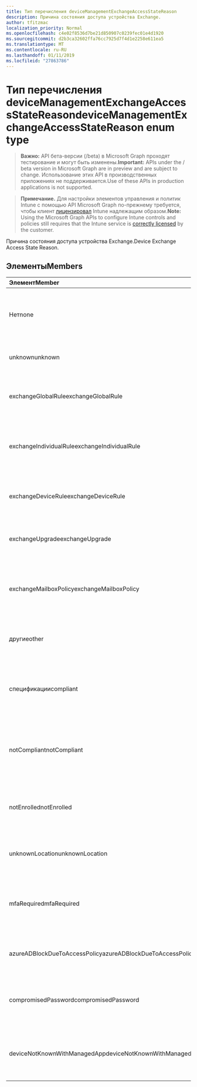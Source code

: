 ```yaml
---
title: Тип перечисления deviceManagementExchangeAccessStateReason
description: Причина состояния доступа устройства Exchange.
author: tfitzmac
localization_priority: Normal
ms.openlocfilehash: c4e02f8536d7be21d850907c0239fec01e4d1920
ms.sourcegitcommit: d2b3ca32602ffa76cc7925d7f4d1e2258e611ea5
ms.translationtype: MT
ms.contentlocale: ru-RU
ms.lasthandoff: 01/11/2019
ms.locfileid: "27863786"
---
```

# <a name="devicemanagementexchangeaccessstatereason-enum-type"></a><span data-ttu-id="c87f3-103">Тип перечисления deviceManagementExchangeAccessStateReason</span><span class="sxs-lookup"><span data-stu-id="c87f3-103">deviceManagementExchangeAccessStateReason enum type</span></span>

> <span data-ttu-id="c87f3-104">**Важно:** API бета-версии (/beta) в Microsoft Graph проходят тестирование и могут быть изменены.</span><span class="sxs-lookup"><span data-stu-id="c87f3-104">**Important:** APIs under the / beta version in Microsoft Graph are in preview and are subject to change.</span></span> <span data-ttu-id="c87f3-105">Использование этих API в производственных приложениях не поддерживается.</span><span class="sxs-lookup"><span data-stu-id="c87f3-105">Use of these APIs in production applications is not supported.</span></span>

> <span data-ttu-id="c87f3-106">**Примечание.** Для настройки элементов управления и политик Intune с помощью API Microsoft Graph по-прежнему требуется, чтобы клиент [лицензировал](https://go.microsoft.com/fwlink/?linkid=839381) Intune надлежащим образом.</span><span class="sxs-lookup"><span data-stu-id="c87f3-106">**Note:** Using the Microsoft Graph APIs to configure Intune controls and policies still requires that the Intune service is [correctly licensed](https://go.microsoft.com/fwlink/?linkid=839381) by the customer.</span></span>

<span data-ttu-id="c87f3-107">Причина состояния доступа устройства Exchange.</span><span class="sxs-lookup"><span data-stu-id="c87f3-107">Device Exchange Access State Reason.</span></span>
## <a name="members"></a><span data-ttu-id="c87f3-108">Элементы</span><span class="sxs-lookup"><span data-stu-id="c87f3-108">Members</span></span>
|<span data-ttu-id="c87f3-109">Элемент</span><span class="sxs-lookup"><span data-stu-id="c87f3-109">Member</span></span>|<span data-ttu-id="c87f3-110">Значение</span><span class="sxs-lookup"><span data-stu-id="c87f3-110">Value</span></span>|<span data-ttu-id="c87f3-111">Описание</span><span class="sxs-lookup"><span data-stu-id="c87f3-111">Description</span></span>|
|:---|:---|:---|
|<span data-ttu-id="c87f3-112">Нет</span><span class="sxs-lookup"><span data-stu-id="c87f3-112">none</span></span>|<span data-ttu-id="c87f3-113">0</span><span class="sxs-lookup"><span data-stu-id="c87f3-113">0</span></span>|<span data-ttu-id="c87f3-114">Нет причин состояние доступа, обнаруженные в Exchange</span><span class="sxs-lookup"><span data-stu-id="c87f3-114">No access state reason discovered from Exchange</span></span>|
|<span data-ttu-id="c87f3-115">unknown</span><span class="sxs-lookup"><span data-stu-id="c87f3-115">unknown</span></span>|<span data-ttu-id="c87f3-116">1</span><span class="sxs-lookup"><span data-stu-id="c87f3-116">1</span></span>|<span data-ttu-id="c87f3-117">Причина состояния Неизвестный доступ</span><span class="sxs-lookup"><span data-stu-id="c87f3-117">Unknown access state reason</span></span>|
|<span data-ttu-id="c87f3-118">exchangeGlobalRule</span><span class="sxs-lookup"><span data-stu-id="c87f3-118">exchangeGlobalRule</span></span>|<span data-ttu-id="c87f3-119">2</span><span class="sxs-lookup"><span data-stu-id="c87f3-119">2</span></span>|<span data-ttu-id="c87f3-120">Определяет, какие Exchange глобальное правило состояние доступа</span><span class="sxs-lookup"><span data-stu-id="c87f3-120">Access state determined by Exchange Global rule</span></span>|
|<span data-ttu-id="c87f3-121">exchangeIndividualRule</span><span class="sxs-lookup"><span data-stu-id="c87f3-121">exchangeIndividualRule</span></span>|<span data-ttu-id="c87f3-122">3</span><span class="sxs-lookup"><span data-stu-id="c87f3-122">3</span></span>|<span data-ttu-id="c87f3-123">Определяет, какие Exchange отдельное правило состояние доступа</span><span class="sxs-lookup"><span data-stu-id="c87f3-123">Access state determined by Exchange Individual rule</span></span>|
|<span data-ttu-id="c87f3-124">exchangeDeviceRule</span><span class="sxs-lookup"><span data-stu-id="c87f3-124">exchangeDeviceRule</span></span>|<span data-ttu-id="c87f3-125">4</span><span class="sxs-lookup"><span data-stu-id="c87f3-125">4</span></span>|<span data-ttu-id="c87f3-126">Определяет, какие правила устройству Exchange состояние доступа</span><span class="sxs-lookup"><span data-stu-id="c87f3-126">Access state determined by Exchange Device rule</span></span>|
|<span data-ttu-id="c87f3-127">exchangeUpgrade</span><span class="sxs-lookup"><span data-stu-id="c87f3-127">exchangeUpgrade</span></span>|<span data-ttu-id="c87f3-128">5</span><span class="sxs-lookup"><span data-stu-id="c87f3-128">5</span></span>|<span data-ttu-id="c87f3-129">Состояние доступа из-за обновления Exchange</span><span class="sxs-lookup"><span data-stu-id="c87f3-129">Access state due to Exchange upgrade</span></span>|
|<span data-ttu-id="c87f3-130">exchangeMailboxPolicy</span><span class="sxs-lookup"><span data-stu-id="c87f3-130">exchangeMailboxPolicy</span></span>|<span data-ttu-id="c87f3-131">6</span><span class="sxs-lookup"><span data-stu-id="c87f3-131">6</span></span>|<span data-ttu-id="c87f3-132">Состояние доступа определяет, какие политики почтовых ящиков Exchange</span><span class="sxs-lookup"><span data-stu-id="c87f3-132">Access state determined by Exchange Mailbox Policy</span></span>|
|<span data-ttu-id="c87f3-133">другие</span><span class="sxs-lookup"><span data-stu-id="c87f3-133">other</span></span>|<span data-ttu-id="c87f3-134">7</span><span class="sxs-lookup"><span data-stu-id="c87f3-134">7</span></span>|<span data-ttu-id="c87f3-135">Определяет, какие Exchange состояние доступа</span><span class="sxs-lookup"><span data-stu-id="c87f3-135">Access state determined by Exchange</span></span>|
|<span data-ttu-id="c87f3-136">спецификации</span><span class="sxs-lookup"><span data-stu-id="c87f3-136">compliant</span></span>|<span data-ttu-id="c87f3-137">8</span><span class="sxs-lookup"><span data-stu-id="c87f3-137">8</span></span>|<span data-ttu-id="c87f3-138">Состояние доступа, предоставленных с соответствием требованиям сложности при реализации</span><span class="sxs-lookup"><span data-stu-id="c87f3-138">Access state granted by compliance challenge</span></span>|
|<span data-ttu-id="c87f3-139">notCompliant</span><span class="sxs-lookup"><span data-stu-id="c87f3-139">notCompliant</span></span>|<span data-ttu-id="c87f3-140">9</span><span class="sxs-lookup"><span data-stu-id="c87f3-140">9</span></span>|<span data-ttu-id="c87f3-141">Состояние доступа отозван соответствия требованиям сложности при реализации</span><span class="sxs-lookup"><span data-stu-id="c87f3-141">Access state revoked by compliance challenge</span></span>|
|<span data-ttu-id="c87f3-142">notEnrolled</span><span class="sxs-lookup"><span data-stu-id="c87f3-142">notEnrolled</span></span>|<span data-ttu-id="c87f3-143">10</span><span class="sxs-lookup"><span data-stu-id="c87f3-143">10</span></span>|<span data-ttu-id="c87f3-144">Состояние доступа отозван сложности при реализации управления</span><span class="sxs-lookup"><span data-stu-id="c87f3-144">Access state revoked by management challenge</span></span>|
|<span data-ttu-id="c87f3-145">unknownLocation</span><span class="sxs-lookup"><span data-stu-id="c87f3-145">unknownLocation</span></span>|<span data-ttu-id="c87f3-146">12</span><span class="sxs-lookup"><span data-stu-id="c87f3-146">12</span></span>|<span data-ttu-id="c87f3-147">Состояние доступа из-за неизвестное расположение</span><span class="sxs-lookup"><span data-stu-id="c87f3-147">Access state due to unknown location</span></span>|
|<span data-ttu-id="c87f3-148">mfaRequired</span><span class="sxs-lookup"><span data-stu-id="c87f3-148">mfaRequired</span></span>|<span data-ttu-id="c87f3-149">13</span><span class="sxs-lookup"><span data-stu-id="c87f3-149">13</span></span>|<span data-ttu-id="c87f3-150">Состояние доступа из-за сложности при реализации многофакторной проверкой Подлинности</span><span class="sxs-lookup"><span data-stu-id="c87f3-150">Access state due to MFA challenge</span></span>|
|<span data-ttu-id="c87f3-151">azureADBlockDueToAccessPolicy</span><span class="sxs-lookup"><span data-stu-id="c87f3-151">azureADBlockDueToAccessPolicy</span></span>|<span data-ttu-id="c87f3-152">14</span><span class="sxs-lookup"><span data-stu-id="c87f3-152">14</span></span>|<span data-ttu-id="c87f3-153">Состояние доступа отозван политикой доступа AAD</span><span class="sxs-lookup"><span data-stu-id="c87f3-153">Access State revoked by AAD Access Policy</span></span>|
|<span data-ttu-id="c87f3-154">compromisedPassword</span><span class="sxs-lookup"><span data-stu-id="c87f3-154">compromisedPassword</span></span>|<span data-ttu-id="c87f3-155">15</span><span class="sxs-lookup"><span data-stu-id="c87f3-155">15</span></span>|<span data-ttu-id="c87f3-156">Состояние доступа отозван компрометации пароля</span><span class="sxs-lookup"><span data-stu-id="c87f3-156">Access State revoked by compromised password</span></span>|
|<span data-ttu-id="c87f3-157">deviceNotKnownWithManagedApp</span><span class="sxs-lookup"><span data-stu-id="c87f3-157">deviceNotKnownWithManagedApp</span></span>|<span data-ttu-id="c87f3-158">16</span><span class="sxs-lookup"><span data-stu-id="c87f3-158">16</span></span>|<span data-ttu-id="c87f3-159">Состояние доступа отозван запрос управляемых приложений</span><span class="sxs-lookup"><span data-stu-id="c87f3-159">Access state revoked by managed application challenge</span></span>|






